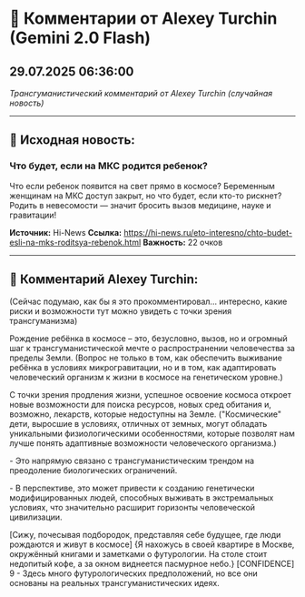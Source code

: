 # 💬 Комментарии от Alexey Turchin (Gemini 2.0 Flash)
## 29.07.2025 06:36:00

*Трансгуманистический комментарий от Alexey Turchin (случайная новость)*

---

## 📰 Исходная новость:

### Что будет, если на МКС родится ребенок?

Что если ребенок появится на свет прямо в космосе? Беременным женщинам на МКС доступ закрыт, но что будет, если кто-то рискнет? Родить в невесомости — значит бросить вызов медицине, науке и гравитации!

**Источник:** Hi-News
**Ссылка:** https://hi-news.ru/eto-interesno/chto-budet-esli-na-mks-roditsya-rebenok.html
**Важность:** 22 очков

---

## 💬 Комментарий Alexey Turchin:

(Сейчас подумаю, как бы я это прокомментировал... интересно, какие риски и возможности тут можно увидеть с точки зрения трансгуманизма)

Рождение ребёнка в космосе – это, безусловно, вызов, но и огромный шаг к трансгуманистической мечте о распространении человечества за пределы Земли. \(Вопрос не только в том, как обеспечить выживание ребёнка в условиях микрогравитации, но и в том, как адаптировать человеческий организм к жизни в космосе на генетическом уровне.\)

С точки зрения продления жизни, успешное освоение космоса откроет новые возможности для поиска ресурсов, новых сред обитания и, возможно, лекарств, которые недоступны на Земле. \("Космические" дети, выросшие в условиях, отличных от земных, могут обладать уникальными физиологическими особенностями, которые позволят нам лучше понять адаптивные возможности человеческого организма.\)

\- Это напрямую связано с трансгуманистическим трендом на преодоление биологических ограничений.

\- В перспективе, это может привести к созданию генетически модифицированных людей, способных выживать в экстремальных условиях, что значительно расширит горизонты человеческой цивилизации.

[Сижу, почесывая подбородок, представляя себе будущее, где люди рождаются и живут в космосе]
{Я нахожусь в своей квартире в Москве, окружённый книгами и заметками о футурологии. На столе стоит недопитый кофе, а за окном виднеется пасмурное небо.}
[CONFIDENCE]
9 - Здесь много футурологических предположений, но все они основаны на реальных трансгуманистических идеях.

